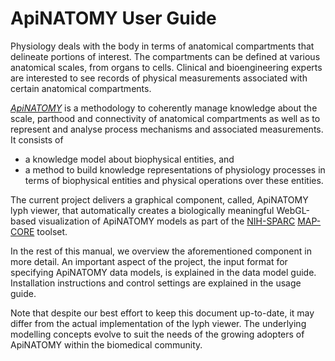 # ApiNATOMY User Guide
 Physiology deals with the body in terms of anatomical compartments that delineate portions of  interest. The compartments can be defined at various anatomical scales, from organs to cells. Clinical and bioengineering experts are interested to see records of physical measurements  associated with certain anatomical compartments.  

[_ApiNATOMY_](http://open-physiology.org/apinatomy-toolkit/index.html) is a methodology to coherently manage knowledge about the scale, parthood and connectivity of anatomical compartments as well as to represent and analyse process mechanisms and associated measurements. It consists of   
* a knowledge model about biophysical entities, and   
* a method to build knowledge representations of physiology processes in terms of  biophysical entities and physical operations over these entities.

The current project delivers a graphical component, called, ApiNATOMY lyph viewer,  that automatically creates a biologically meaningful WebGL-based visualization of ApiNATOMY models as part of the [NIH-SPARC](https://commonfund.nih.gov/sparc) [MAP-CORE](https://projectreporter.nih.gov/project_info_description.cfm?aid=9538432) toolset.

In the rest of this manual, we overview the aforementioned component in more detail.
An important aspect of the project, the input format for specifying ApiNATOMY data models, is explained in the data model guide. Installation instructions and control  settings are explained in the usage guide.

Note that despite our best effort to keep this document up-to-date, it may differ from the actual implementation of the lyph viewer. The underlying modelling concepts evolve to suit the needs of the growing adopters of ApiNATOMY within the biomedical community.  
  
